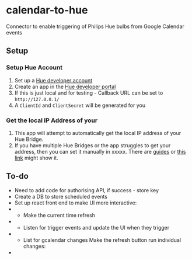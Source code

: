 # calendar-to-hue
Connector to enable triggering of Philips Hue bulbs from Google Calendar events

## Setup

### Setup Hue Account
1. Set up a [Hue developer account](https://developers.meethue.com)
2. Create an app in the [Hue developer portal](https://developers.meethue.com/my-apps/)
3. If this is just local and for testing - Callback URL can be set to `http://127.0.0.1/`
4. A `ClientId` and `ClientSecret` will be generated for you

### Get the local IP Address of your 
1. This app will attempt to automatically get the local IP address of your Hue Bridge.
2. If you have multiple Hue Bridges or the app struggles to get your address, then you can set it manually in xxxxx. There are [guides](https://developers.meethue.com/develop/application-design-guidance/hue-bridge-discovery/) or [this link](https://discovery.meethue.com/) might show it.

## To-do 
- Need to add code for authorising API, if success - store key 
- Create a DB to store scheduled events
- Set up react front end to make UI more interactive:
- - Make the current time refresh
- - Listen for trigger events and update the UI when they trigger
- - List for gcalendar changes
Make the refresh button run individual changes:
- 
